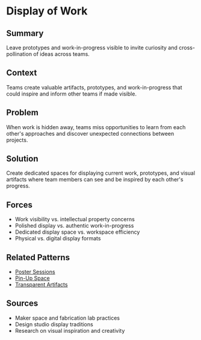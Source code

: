 # Display of Work

## Summary
Leave prototypes and work-in-progress visible to invite curiosity and cross-pollination of ideas across teams.

## Context
Teams create valuable artifacts, prototypes, and work-in-progress that could inspire and inform other teams if made visible.

## Problem
When work is hidden away, teams miss opportunities to learn from each other's approaches and discover unexpected connections between projects.

## Solution
Create dedicated spaces for displaying current work, prototypes, and visual artifacts where team members can see and be inspired by each other's progress.

## Forces
- Work visibility vs. intellectual property concerns
- Polished display vs. authentic work-in-progress
- Dedicated display space vs. workspace efficiency
- Physical vs. digital display formats

## Related Patterns
- [Poster Sessions](poster-sessions.md)
- [Pin-Up Space](pin-up-space.md)
- [Transparent Artifacts](../organizational/transparent-artifacts.md)

## Sources
- Maker space and fabrication lab practices
- Design studio display traditions
- Research on visual inspiration and creativity
